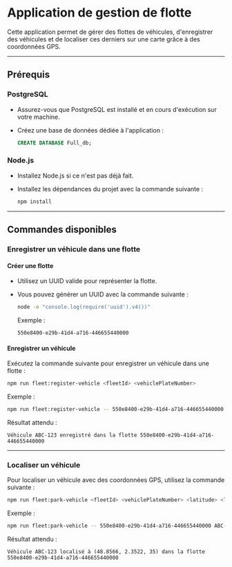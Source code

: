 # Application de gestion de flotte

Cette application permet de gérer des flottes de véhicules, d'enregistrer des véhicules et de localiser ces derniers sur une carte grâce à des coordonnées GPS.

---

## Prérequis

### PostgreSQL

- Assurez-vous que PostgreSQL est installé et en cours d'exécution sur votre machine.
- Créez une base de données dédiée à l'application :

  ```sql
  CREATE DATABASE Full_db;
  ```

### Node.js

- Installez Node.js si ce n'est pas déjà fait.
- Installez les dépendances du projet avec la commande suivante :

  ```bash
  npm install
  ```

---

## Commandes disponibles

### Enregistrer un véhicule dans une flotte

#### Créer une flotte

- Utilisez un UUID valide pour représenter la flotte.
- Vous pouvez générer un UUID avec la commande suivante :

  ```bash
  node -e "console.log(require('uuid').v4())"
  ```

  Exemple :

  ```
  550e8400-e29b-41d4-a716-446655440000
  ```

#### Enregistrer un véhicule

Exécutez la commande suivante pour enregistrer un véhicule dans une flotte :

```bash
npm run fleet:register-vehicle <fleetId> <vehiclePlateNumber>
```

Exemple :

```bash
npm run fleet:register-vehicle -- 550e8400-e29b-41d4-a716-446655440000 ABC-123
```

Résultat attendu :

```
Véhicule ABC-123 enregistré dans la flotte 550e8400-e29b-41d4-a716-446655440000
```

---

### Localiser un véhicule

Pour localiser un véhicule avec des coordonnées GPS, utilisez la commande suivante :

```bash
npm run fleet:park-vehicle <fleetId> <vehiclePlateNumber> <latitude> <longitude> [altitude]
```

Exemple :

```bash
npm run fleet:park-vehicle -- 550e8400-e29b-41d4-a716-446655440000 ABC-123 48.8566 2.3522 35
```

Résultat attendu :

```
Véhicule ABC-123 localisé à (48.8566, 2.3522, 35) dans la flotte 550e8400-e29b-41d4-a716-446655440000
```

